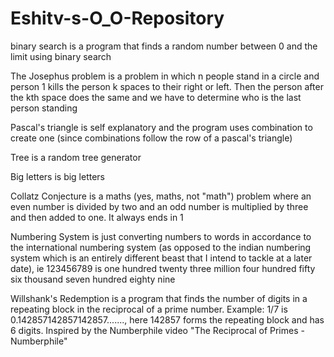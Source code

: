 # Eshitv-s-O_O-Repository
binary search is a program that finds a random number between 0 and the limit using binary search

The Josephus problem is a problem in which n people stand in a circle and person 1 kills the person k spaces to their right or left. Then the person after the kth space does the same and we have to determine who is the last person standing

Pascal's triangle is self explanatory and the program uses combination to create one (since combinations follow the row of a pascal's triangle)

Tree is a random tree generator

Big letters is big letters

Collatz Conjecture is a maths (yes, maths, not "math") problem where an even number is divided by two and an odd number is multiplied by three and then added to one. It always ends in 1

Numbering System is just converting numbers to words in accordance to the international numbering system (as opposed to the indian numbering system which is an entirely different beast that I intend to tackle at a later date), ie 123456789 is one hundred twenty three million four hundred fifty six thousand seven hundred eighty nine

Willshank's Redemption is a program that finds the number of digits in a repeating block in the reciprocal of a prime number. Example: 1/7 is 0.142857142857142857......., here 142857 forms the repeating block and has 6 digits. Inspired by the Numberphile video "The Reciprocal of Primes - Numberphile"
